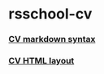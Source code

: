 # rsschool-cv

### [CV markdown syntax][]

[CV markdown syntax]: https://irreligious86.github.io/rsschool-cv/cv

### [CV HTML layout][]

[CV HTML layout]: https://irreligious86.github.io/rsschool-cv/
